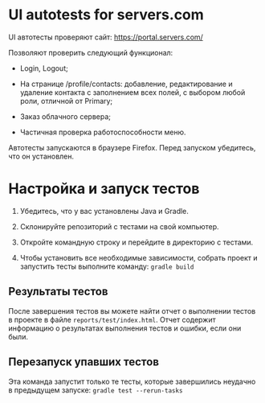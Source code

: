 # UI autotests for servers.com

UI автотесты проверяют сайт: https://portal.servers.com/

Позволяют проверить следующий функционал:

- Login, Logout;

- На странице /profile/contacts: добавление, редактирование и удаление контакта c заполнением всех полей, c выбором любой роли, отличной от Primary;

- Заказ облачного сервера;

- Частичная проверка работоспособности меню.

Автотесты запускаются в браузере Firefox. Перед запуском убедитесь, что он установлен.

# Настройка и запуск тестов

1. Убедитесь, что у вас установлены Java и Gradle.

2. Склонируйте репозиторий с тестами на свой компьютер.

3. Откройте командную строку и перейдите в директорию с тестами.

4. Чтобы установить все необходимые зависимости, собрать проект и запустить тесты выполните команду:
 `gradle build`

## Результаты тестов

После завершения тестов вы можете найти отчет о выполнении тестов в проекте в файле `reports/test/index.html`.
Отчет содержит информацию о результатах выполнения тестов и ошибки, если они были.

## Перезапуск упавших тестов

Эта команда запустит только те тесты, которые завершились неудачно в предыдущем запуске:
 `gradle test --rerun-tasks`